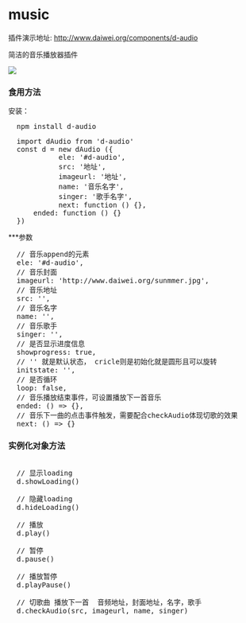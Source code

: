 # music

插件演示地址: http://www.daiwei.org/components/d-audio <br>

简洁的音乐播放器插件

![](https://github.com/IFmiss/music/blob/master/es5/img/TlPtuyzEtc.gif)


### 食用方法
安装：
<pre>
  npm install d-audio
</pre>

<pre>
  import dAudio from 'd-audio'
  const d = new dAudio ({
			ele: '#d-audio',
			src: '地址',
			imageurl: '地址',
			name: '音乐名字',
			singer: '歌手名字',
			next: function () {},
      ended: function () {}
  })
</pre>

***参数
<pre>
  // 音乐append的元素
  ele: '#d-audio',
  // 音乐封面
  imageurl: 'http://www.daiwei.org/sunmmer.jpg',
  // 音乐地址
  src: '',
  // 音乐名字
  name: '',
  // 音乐歌手
  singer: '',
  // 是否显示进度信息
  showprogress: true,
  // '' 就是默认状态， cricle则是初始化就是圆形且可以旋转
  initstate: '',
  // 是否循环
  loop: false,
  // 音乐播放结束事件，可设置播放下一首音乐
  ended: () => {},
  // 音乐下一曲的点击事件触发，需要配合checkAudio体现切歌的效果
  next: () => {}
</pre>

### 实例化对象方法
<pre>

  // 显示loading
  d.showLoading()
  
  // 隐藏loading
  d.hideLoading()
  
  // 播放
  d.play()
  
  // 暂停
  d.pause()
  
  // 播放暂停
  d.playPause()
  
  // 切歌曲 播放下一首  音频地址，封面地址，名字，歌手
  d.checkAudio(src, imageurl, name, singer)
<pre>
